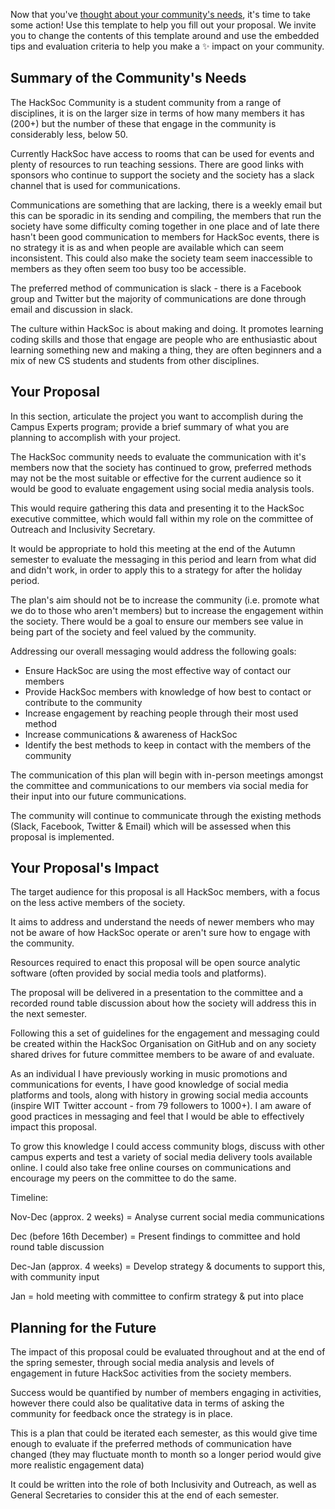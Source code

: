 Now that you've [thought about your community's needs](community-assessment.md), it's time to take some action! Use this template to help you fill out your proposal. We invite you to change the contents of this template around and use the embedded tips and evaluation criteria to help you make a :sparkles: impact on your community.

## Summary of the Community's Needs

The HackSoc Community is a student community from a range of disciplines, it is on the larger size in terms of how many members it has (200+) but the number of these that engage in the community is considerably less, below 50. 

Currently HackSoc have access to rooms that can be used for events and plenty of resources to run teaching sessions. There are good links with sponsors who continue to support the society and the society has a slack channel that is used for communications. 

Communications are something that are lacking, there is a weekly email but this can be sporadic in its sending and compiling, the members that run the society have some difficulty coming together in one place and of late there hasn't been good communication to members for HackSoc events, there is no strategy it is as and when people are available which can seem inconsistent. This could also make the society team seem inaccessible to members as they often seem too busy too be accessible. 

The preferred method of communication is slack - there is a Facebook group and Twitter but the majority of communications are done through email and discussion in slack. 

The culture within HackSoc is about making and doing. It promotes learning coding skills and those that engage are people who are enthusiastic about learning something new and making a thing, they are often beginners and a mix of new CS students and students from other disciplines. 

## Your Proposal

In this section, articulate the project you want to accomplish during the Campus Experts program; provide a brief summary of what you are planning to accomplish with your project.

The HackSoc community needs to evaluate the communication with it's members now that the society has continued to grow, preferred methods may not be the most suitable or effective for the current audience so it would be good to evaluate engagement using social media analysis tools. 

This would require gathering this data and presenting it to the HackSoc executive committee, which would fall within my role on the committee of Outreach and Inclusivity Secretary. 

It would be appropriate to hold this meeting at the end of the Autumn semester to evaluate the messaging in this period and learn from what did and didn't work, in order to apply this to a strategy for after the holiday period. 

The plan's aim should not be to increase the community (i.e. promote what we do to those who aren't members) but to increase the engagement within the society. There would be a goal to ensure our members see value in being part of the society and feel valued by the community. 

Addressing our overall messaging would address the following goals: 

- Ensure HackSoc are using the most effective way of contact our members
- Provide HackSoc members with knowledge of how best to contact or contribute to the community
- Increase engagement by reaching people through their most used method
- Increase communications & awareness of HackSoc 
- Identify the best methods to keep in contact with the members of the community

The communication of this plan will begin with in-person meetings amongst the committee and communications to our members via social media for their input into our future communications. 

The community will continue to communicate through the existing methods (Slack, Facebook, Twitter & Email) which will be assessed when this proposal is implemented. 


## Your Proposal's Impact

The target audience for this proposal is all HackSoc members, with a focus on the less active members of the society. 

It aims to address and understand the needs of newer members who may not be aware of how HackSoc operate or aren't sure how to engage with the community. 

Resources required to enact this proposal will be open source analytic software (often provided by social media tools and platforms). 

The proposal will be delivered in a presentation to the committee and a recorded round table discussion about how the society will address this in the next semester. 

Following this a set of guidelines for the engagement and messaging could be created within the HackSoc Organisation on GitHub and on any society shared drives for future committee members to be aware of and evaluate. 

As an individual I have previously working in music promotions and communications for events, I have good knowledge of social media platforms and tools, along with history in growing social media accounts (inspire WIT Twitter account - from 79 followers to 1000+). I am aware of good practices in messaging and feel that I would be able to effectively impact this proposal. 

To grow this knowledge I could access community blogs, discuss with other campus experts and test a variety of social media delivery tools available online. I could also take free online courses on communications and encourage my peers on the committee to do the same. 

Timeline: 

Nov-Dec (approx. 2 weeks) = Analyse current social media communications

Dec (before 16th December) = Present findings to committee and hold round table discussion

Dec-Jan (approx. 4 weeks) = Develop strategy & documents to support this, with community input

Jan = hold meeting with committee to confirm strategy & put into place

## Planning for the Future

The impact of this proposal could be evaluated throughout and at the end of the spring semester, through social media analysis and levels of engagement in future HackSoc activities from the society members. 

Success would be quantified by number of members engaging in activities, however there could also be qualitative data in terms of asking the community for feedback once the strategy is in place. 

This is a plan that could be iterated each semester, as this would give time enough to evaluate if the preferred methods of communication have changed (they may fluctuate month to month so a longer period would give more realistic engagement data)

It could be written into the role of both Inclusivity and Outreach, as well as General Secretaries to consider this at the end of each semester. 


